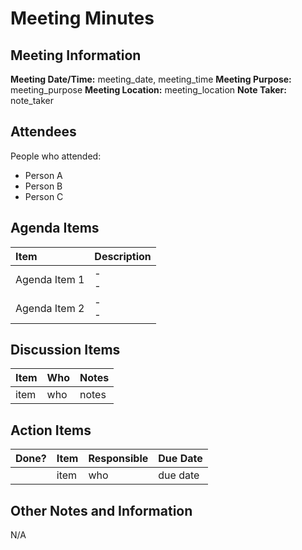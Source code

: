 # Meeting Minutes

## Meeting Information

__Meeting Date/Time:__ meeting_date, meeting_time
__Meeting Purpose:__ meeting_purpose
__Meeting Location:__ meeting_location
__Note Taker:__ note_taker


## Attendees

People who attended:
 - Person A
 - Person B
 - Person C

## Agenda Items

| Item | Description |
|:----|:----|
|Agenda Item 1 | - <br> - |
|Agenda Item 2 | - <br> - |


## Discussion Items

| Item | Who | Notes |
| ---- | ---- | ---- |
| item | who | notes |


## Action Items

| Done? | Item | Responsible | Due Date |
| ---- | ---- | ---- | ---- |
| | item | who | due date |


## Other Notes and Information

N/A
